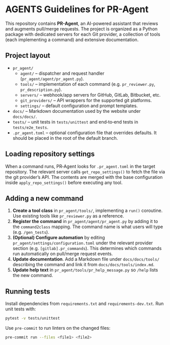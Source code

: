 # AGENTS Guidelines for PR-Agent

This repository contains **PR-Agent**, an AI-powered assistant that reviews and augments pull/merge requests. The project is organized as a Python package with dedicated servers for each Git provider, a collection of tools (each implementing a command) and extensive documentation.

## Project layout

- `pr_agent/`
  - `agent/` – dispatcher and request handler (`pr_agent/agent/pr_agent.py`).
  - `tools/` – implementation of each command (e.g. `pr_reviewer.py`, `pr_description.py`).
  - `servers/` – webhook/app servers for GitHub, GitLab, Bitbucket, etc.
  - `git_providers/` – API wrappers for the supported git platforms.
  - `settings/` – default configuration and prompt templates.
- `docs/` – Markdown documentation used by the website under `docs/docs/`.
- `tests/` – unit tests in `tests/unittest` and end‑to‑end tests in `tests/e2e_tests`.
- `.pr_agent.toml` – optional configuration file that overrides defaults. It should be placed in the root of the default branch.

## Loading repository settings

When a command runs, PR‑Agent looks for `.pr_agent.toml` in the target repository. The relevant server calls `get_repo_settings()` to fetch the file via the git provider’s API. The contents are merged with the base configuration inside `apply_repo_settings()` before executing any tool.

## Adding a new command

1. **Create a tool class** in `pr_agent/tools/`, implementing a `run()` coroutine. Use existing tools like `pr_reviewer.py` as a reference.
2. **Register the command** in `pr_agent/agent/pr_agent.py` by adding it to the `command2class` mapping. The command name is what users will type (e.g. `/gen_tests`).
3. **(Optional) Configure automation** by editing `pr_agent/settings/configuration.toml` under the relevant provider section (e.g. `[gitlab].pr_commands`). This determines which commands run automatically on pull/merge request events.
4. **Update documentation**. Add a Markdown file under `docs/docs/tools/` describing the command and link it from `docs/docs/tools/index.md`.
5. **Update help text** in `pr_agent/tools/pr_help_message.py` so `/help` lists the new command.

## Running tests

Install dependencies from `requirements.txt` and `requirements-dev.txt`. Run unit tests with:

```bash
pytest -v tests/unittest
```

Use `pre-commit` to run linters on the changed files:

```bash
pre-commit run --files <file1> <file2>
```
